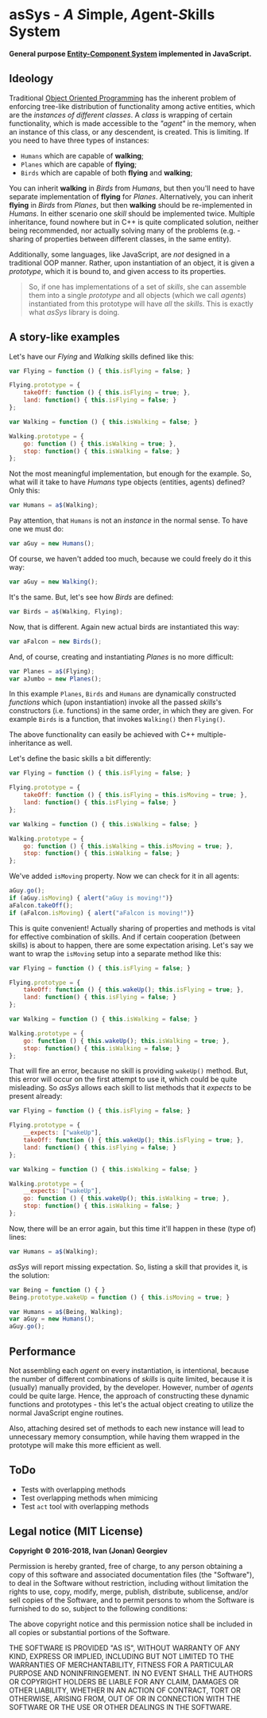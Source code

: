 # asSys - *A* *S*imple, *A*gent-*S*kills System
**General purpose [Entity-Component System](https://en.wikipedia.org/wiki/Entity–component–system) implemented in JavaScript.**

## Ideology

Traditional [Object Oriented Programming](https://en.wikipedia.org/wiki/Object-oriented_programming) has the inherent problem of enforcing tree-like distribution of functionality among active entities, which are the _instances of different classes_. A _class_ is wrapping of certain functionality, which is made accessible to the _"agent"_ in the memory, when an instance of this class, or any descendent, is created. This is limiting. If you need to have three types of instances:

* `Humans` which are capable of **walking**;
* `Planes` which are capable of **flying**;
* `Birds` which are capable of both **flying** and **walking**;

You can inherit **walking** in _Birds_ from _Humans_, but then you'll need to have separate implementation of **flying** for _Planes_. Alternatively, you can inherit **flying** in _Birds_ from _Planes_, but then **walking** should be re-implemented in _Humans_. In either scenario one _skill_ should be implemented twice. Multiple inheritance, found nowhere but in C++ is quite complicated solution, neither being recommended, nor actually solving many of the problems (e.g. - sharing of properties between different classes, in the same entity).

Additionally, some languages, like JavaScript, are _not_ designed in a traditional OOP manner. Rather, upon instantiation of an object, it is given a _prototype_, which it is bound to, and given access to its properties.

> So, if one has implementations of a set of _skills_, she can assemble them into a single _prototype_ and all objects (which we call _agents_) instantiated from this prototype will have _all_ the _skills_. This is exactly what _asSys_ library is doing.

## A story-like examples

Let's have our *Flying* and _Walking_ skills defined like this:

```javascript
var Flying = function () { this.isFlying = false; }

Flying.prototype = {
    takeOff: function () { this.isFlying = true; },
    land: function() { this.isFlying = false; }
};

var Walking = function () { this.isWalking = false; }

Walking.prototype = {
    go: function () { this.isWalking = true; },
    stop: function() { this.isWalking = false; }
};

```

Not the most meaningful implementation, but enough for the example. So, what will it take to have _Humans_ type objects (entities, agents) defined? Only this:

```javascript
var Humans = a$(Walking);
```

Pay attention, that `Humans` is not an _instance_ in the normal sense. To have one we must do:

```javascript
var aGuy = new Humans();
```

Of course, we haven't added too much, because we could freely do it this way:

```javascript
var aGuy = new Walking();
```

It's the same. But, let's see how _Birds_ are defined:

```javascript
var Birds = a$(Walking, Flying);
```

Now, that is different. Again new actual birds are instantiated this way:

```javascript
var aFalcon = new Birds();
```

And, of course, creating and instantiating _Planes_ is no more difficult:

```javascript
var Planes = a$(Flying);
var aJumbo = new Planes();
```

In this example `Planes`, `Birds` and `Humans` are dynamically constructed _functions_ which (upon instantiation) invoke all the passed _skills_'s constructors (i.e. functions) in the same order, in which they are given. For example `Birds` is a function, that invokes `Walking()` then `Flying()`.

The above functionality can easily be achieved with C++ multiple-inheritance as well. 

Let's define the basic skills a bit differently:

```javascript
var Flying = function () { this.isFlying = false; }

Flying.prototype = {
    takeOff: function () { this.isFlying = this.isMoving = true; },
    land: function() { this.isFlying = false; }
};

var Walking = function () { this.isWalking = false; }

Walking.prototype = {
    go: function () { this.isWalking = this.isMoving = true; },
    stop: function() { this.isWalking = false; }
};

```

We've added `isMoving` property. Now we can check for it in all agents:

```javascript
aGuy.go();
if (aGuy.isMoving) { alert("aGuy is moving!")}
aFalcon.takeOff();
if (aFalcon.isMoving) { alert("aFalcon is moving!")}
```

This is quite convenient! Actually sharing of properties and methods is vital for effective combination of skills. And if certain cooperation (between skills) is about to happen, there are some expectation arising. Let's say we want to wrap the `isMoving` setup into a separate method like this:

```javascript
var Flying = function () { this.isFlying = false; }

Flying.prototype = {
    takeOff: function () { this.wakeUp(); this.isFlying = true; },
    land: function() { this.isFlying = false; }
};

var Walking = function () { this.isWalking = false; }

Walking.prototype = {
    go: function () { this.wakeUp(); this.isWalking = true; },
    stop: function() { this.isWalking = false; }
};

```

That will fire an error, because no skill is providing `wakeUp()` method. But, this error will occur on the first attempt to use it, which could be quite misleading. So _asSys_ allows each skill to list methods that it _expects_ to be present already:

```javascript
var Flying = function () { this.isFlying = false; }

Flying.prototype = {
    __expects: ["wakeUp"],
    takeOff: function () { this.wakeUp(); this.isFlying = true; },
    land: function() { this.isFlying = false; }
};

var Walking = function () { this.isWalking = false; }

Walking.prototype = {
    __expects: ["wakeUp"],
    go: function () { this.wakeUp(); this.isWalking = true; },
    stop: function() { this.isWalking = false; }
};

```

Now, there will be an error again, but this time it'll happen in these (type of) lines:

```javascript
var Humans = a$(Walking);
```

_asSys_ will report missing expectation. So, listing a skill that provides it, is the solution:

```javascript
var Being = function () { }
Being.prototype.wakeUp = function () { this.isMoving = true; }

var Humans = a$(Being, Walking);
var aGuy = new Humans();
aGuy.go();
```



## Performance

Not assembling each _agent_ on every instantiation, is intentional, because the number of different combinations of _skills_ is quite limited, because it is (usually) manually provided, by the developer. However, number of _agents_ could be quite large. Hence, the approach of constructing these dynamic functions and prototypes - this let's the actual object creating to utilize the normal JavaScript engine routines.

Also, attaching desired set of methods to each new instance will lead to unnecessary memory consumption, while having them wrapped in the prototype will make this more efficient as well.

## ToDo

- Tests with overlapping methods
- Test overlapping methods when mimicing
- Test `act` tool with overlapping methods



## Legal notice (MIT License)

**Copyright © 2016-2018, Ivan (Jonan) Georgiev**

Permission is hereby granted, free of charge, to any person obtaining a copy of this software and associated documentation files (the "Software"), to deal in the Software without restriction, including without limitation the rights to use, copy, modify, merge, publish, distribute, sublicense, and/or sell copies of the Software, and to permit persons to whom the Software is furnished to do so, subject to the following conditions:

The above copyright notice and this permission notice shall be included in all copies or substantial portions of the Software.

THE SOFTWARE IS PROVIDED "AS IS", WITHOUT WARRANTY OF ANY KIND, EXPRESS OR IMPLIED, INCLUDING BUT NOT LIMITED TO THE WARRANTIES OF MERCHANTABILITY, FITNESS FOR A PARTICULAR PURPOSE AND NONINFRINGEMENT. IN NO EVENT SHALL THE AUTHORS OR COPYRIGHT HOLDERS BE LIABLE FOR ANY CLAIM, DAMAGES OR OTHER LIABILITY, WHETHER IN AN ACTION OF CONTRACT, TORT OR OTHERWISE, ARISING FROM, OUT OF OR IN CONNECTION WITH THE SOFTWARE OR THE USE OR OTHER DEALINGS IN THE SOFTWARE.